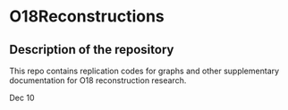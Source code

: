 # O18Reconstructions
## Description of the repository
This repo contains replication codes for graphs and other supplementary documentation for O18 reconstruction research.



Dec 10
